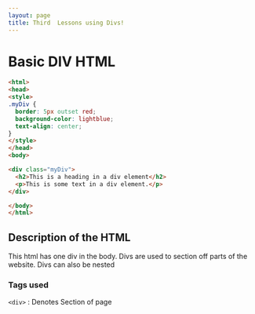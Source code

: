 ```yaml
---
layout: page
title: Third  Lessons using Divs!
---
```

# Basic DIV HTML

```html
<html>
<head>
<style>
.myDiv {
  border: 5px outset red;
  background-color: lightblue;
  text-align: center;
}
</style>
</head>
<body>

<div class="myDiv">
  <h2>This is a heading in a div element</h2>
  <p>This is some text in a div element.</p>
</div>

</body>
</html>
```

## Description of the HTML

This html has one div in the body. Divs are used to section off parts of the website. Divs can also be nested  

### Tags used
`<div>`
: Denotes Section of page
